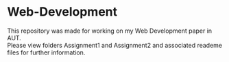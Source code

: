 # Web-Development
This repository was made for working on my Web Development paper in AUT.  <br>
Please view folders Assignment1 and Assignment2 and associated reademe files for further information.
